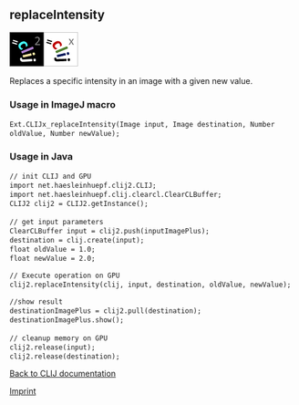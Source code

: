 ## replaceIntensity
![Image](images/mini_clij2_logo.png)![Image](images/mini_clijx_logo.png)

Replaces a specific intensity in an image with a given new value.

### Usage in ImageJ macro
```
Ext.CLIJx_replaceIntensity(Image input, Image destination, Number oldValue, Number newValue);
```


### Usage in Java
```
// init CLIJ and GPU
import net.haesleinhuepf.clij2.CLIJ;
import net.haesleinhuepf.clij.clearcl.ClearCLBuffer;
CLIJ2 clij2 = CLIJ2.getInstance();

// get input parameters
ClearCLBuffer input = clij2.push(inputImagePlus);
destination = clij.create(input);
float oldValue = 1.0;
float newValue = 2.0;
```

```
// Execute operation on GPU
clij2.replaceIntensity(clij, input, destination, oldValue, newValue);
```

```
//show result
destinationImagePlus = clij2.pull(destination);
destinationImagePlus.show();

// cleanup memory on GPU
clij2.release(input);
clij2.release(destination);
```


[Back to CLIJ documentation](https://clij.github.io/)

[Imprint](https://clij.github.io/imprint)
